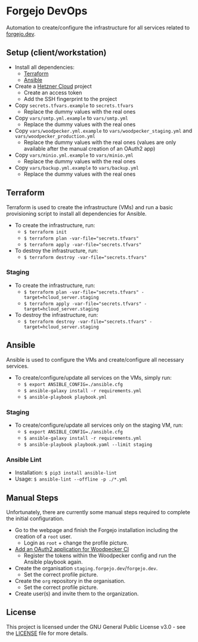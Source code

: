 # Forgejo DevOps

Automation to create/configure the infrastructure for all services related to [forgejo.dev](https://forgejo.dev).


## Setup (client/workstation)

- Install all dependencies:
    - [Terraform](https://developer.hashicorp.com/terraform/cli/install/apt)
    - [Ansible](https://docs.ansible.com/ansible/latest/installation_guide/intro_installation.html)
- Create a [Hetzner Cloud](https://www.hetzner.com/cloud) project
    - Create an access token
    - Add the SSH fingerprint to the project
- Copy `secrets.tfvars.example` to `secrets.tfvars`
    - Replace the dummy values with the real ones
- Copy `vars/smtp.yml.example` to `vars/smtp.yml`
    - Replace the dummy values with the real ones
- Copy `vars/woodpecker.yml.example` to `vars/woodpecker_staging.yml` and `vars/woodpecker_production.yml`
    - Replace the dummy values with the real ones (values are only available after the manual creation of an OAuth2 app)
- Copy `vars/minio.yml.example` to `vars/minio.yml`
    - Replace the dummy values with the real ones
- Copy `vars/backup.yml.example` to `vars/backup.yml`
    - Replace the dummy values with the real ones


## Terraform

Terraform is used to create the infrastructure (VMs) and run a basic provisioning script to install all dependencies for Ansible.

- To create the infrastructure, run:
    - `$ terraform init`
    - `$ terraform plan -var-file="secrets.tfvars"`
    - `$ terraform apply -var-file="secrets.tfvars"`
- To destroy the infrastructure, run:
    - `$ terraform destroy -var-file="secrets.tfvars"`

### Staging

- To create the infrastructure, run:
    - `$ terraform plan -var-file="secrets.tfvars" -target=hcloud_server.staging`
    - `$ terraform apply -var-file="secrets.tfvars" -target=hcloud_server.staging`
- To destroy the infrastructure, run:
    - `$ terraform destroy -var-file="secrets.tfvars" -target=hcloud_server.staging`


## Ansible

Ansible is used to configure the VMs and create/configure all necessary services.

- To create/configure/update all services on the VMs, simply run:
    - `$ export ANSIBLE_CONFIG=./ansible.cfg`
    - `$ ansible-galaxy install -r requirements.yml`
    - `$ ansible-playbook playbook.yml`

### Staging

- To create/configure/update all services only on the staging VM, run:
    - `$ export ANSIBLE_CONFIG=./ansible.cfg`
    - `$ ansible-galaxy install -r requirements.yml`
    - `$ ansible-playbook playbook.yaml --limit staging`

### Ansible Lint

- Installation: `$ pip3 install ansible-lint`
- Usage: `$ ansible-lint --offline -p ./*.yml`


## Manual Steps

Unfortunately, there are currently some manual steps required to complete the initial configuration.

- Go to the webpage and finish the Forgejo installation including the creation of a `root` user.
    - Login as `root` + change the profile picture.
- [Add an OAuth2 application for Woodpecker CI](https://woodpecker-ci.org/docs/administration/vcs/gitea#registration)
    - Register the tokens within the Woodpecker config and run the Ansible playbook again.
- Create the organisation `staging.forgejo.dev`/`forgejo.dev`.
    - Set the correct profile picture.
- Create the `org` repository in the organisation.
    - Set the correct profile picture.
- Create user(s) and invite them to the organization.


## License

This project is licensed under the GNU General Public License v3.0 - see the [LICENSE](LICENSE) file for more details.
